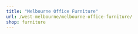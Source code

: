 ```yaml
---
title: "Melbourne Office Furniture"
url: /west-melbourne/melbourne-office-furniture/
shop: furniture
---
```

